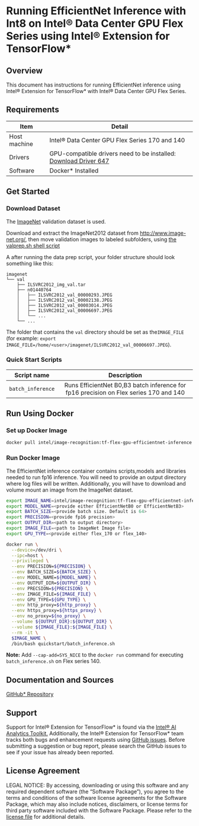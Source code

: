 # Running EfficientNet Inference with Int8 on Intel® Data Center GPU Flex Series using Intel® Extension for TensorFlow*

## Overview

This document has instructions for running EfficientNet inference using Intel® Extension for TensorFlow* with Intel® Data Center GPU Flex Series.

## Requirements
| Item | Detail |
| ------ | ------- |
| Host machine  | Intel® Data Center GPU Flex Series 170 and 140  |
| Drivers | GPU-compatible drivers need to be installed: [Download Driver 647](https://dgpu-docs.intel.com/releases/stable_647_21_20230714.html)
| Software | Docker* Installed |

## Get Started

### Download Dataset
The [ImageNet](http://www.image-net.org/) validation dataset is used.

Download and extract the ImageNet2012 dataset from http://www.image-net.org/, then move validation images to labeled subfolders, using [the valprep.sh shell script](https://raw.githubusercontent.com/soumith/imagenetloader.torch/master/valprep.sh)

A after running the data prep script, your folder structure should look something like this:

```
imagenet
└── val
    ├── ILSVRC2012_img_val.tar
    ├── n01440764
    │   ├── ILSVRC2012_val_00000293.JPEG
    │   ├── ILSVRC2012_val_00002138.JPEG
    │   ├── ILSVRC2012_val_00003014.JPEG
    │   ├── ILSVRC2012_val_00006697.JPEG
    │   └── ...
    └── ...
```
The folder that contains the `val` directory should be set as the`IMAGE_FILE`
(for example: `export IMAGE_FILE=/home/<user>/imagenet/ILSVRC2012_val_00006697.JPEG`).
### Quick Start Scripts

| Script name | Description |
|:-------------:|:-------------:|
| `batch_inference` | Runs EfficientNet B0,B3 batch inference for fp16 precision on Flex series 170 and 140 |

## Run Using Docker

### Set up Docker Image

```bash
docker pull intel/image-recognition:tf-flex-gpu-efficientnet-inference
```
### Run Docker Image

The EfficientNet inference container contains scripts,models and libraries needed to run fp16 inference. You will need to provide an output directory where log files will be written. Additionally, you will have to download and volume mount an image from the ImageNet dataset.

```bash
export IMAGE_NAME=intel/image-recognition:tf-flex-gpu-efficientnet-inference
export MODEL_NAME=<provide either EfficientNetB0 or EfficientNetB3>
export BATCH_SIZE=<provide batch size. Default is 64>
export PRECISION=<provide fp16 precision>
export OUTPUT_DIR=<path to output directory>
export IMAGE_FILE=<path to ImageNet Image file>
export GPU_TYPE=<provide either flex_170 or flex_140>

docker run \
  --device=/dev/dri \
  --ipc=host \
  --privileged \
  --env PRECISION=${PRECISION} \
  --env BATCH_SIZE=${BATCH_SIZE} \
  --env MODEL_NAME=${MODEL_NAME} \
  --env OUTPUT_DIR=${OUTPUT_DIR} \
  --env PRECSION=${PRECISION} \
  --env IMAGE_FILE=${IMAGE_FILE} \
  --env GPU_TYPE=${GPU_TYPE} \
  --env http_proxy=${http_proxy} \
  --env https_proxy=${https_proxy} \
  --env no_proxy=${no_proxy} \
  --volume ${OUTPUT_DIR}:${OUTPUT_DIR} \
  --volume ${IMAGE_FILE}:${IMAGE_FILE} \
  --rm -it \
  $IMAGE_NAME \
  /bin/bash quickstart/batch_inference.sh
  ```
**Note:**  Add `--cap-add=SYS_NICE` to the `docker run` command for executing `batch_inference.sh` on Flex series 140.
  ## Documentation and Sources

[GitHub* Repository](https://github.com/IntelAI/models/tree/master/dockers/flex-gpu)

## Support
Support for Intel® Extension for TensorFlow* is found via the [Intel® AI Analytics Toolkit.](https://www.intel.com/content/www/us/en/developer/tools/oneapi/ai-analytics-toolkit.html#gs.qbretz) Additionally, the Intel® Extension for TensorFlow* team tracks both bugs and enhancement requests using [GitHub issues](https://github.com/intel/intel-extension-for-tensorflow/issues). Before submitting a suggestion or bug report, please search the GitHub issues to see if your issue has already been reported.

## License Agreement

LEGAL NOTICE: By accessing, downloading or using this software and any required dependent software (the “Software Package”), you agree to the terms and conditions of the software license agreements for the Software Package, which may also include notices, disclaimers, or license terms for third party software included with the Software Package. Please refer to the [license file](https://github.com/IntelAI/models/tree/master/third_party) for additional details.
